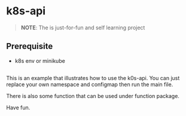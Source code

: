 # k8s-api
>**NOTE**: The is just-for-fun and self learning project

## Prerequisite
* k8s env or minikube



## 
This is an example that illustrates how to use the k0s-api.
You can just replace your own namespace and configmap then run the main file.

There is also some function that can be used under function package.

Have fun.
